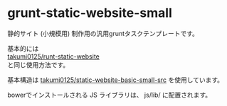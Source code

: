 grunt-static-website-small
===============================

静的サイト (小規模用) 制作用の汎用gruntタスクテンプレートです。

基本的には  
<a href="https://github.com/takumi0125/runt-static-website" target="_blank">takumi0125/runt-static-website</a>  
と同じ使用方法です。

基本構造は
<a href="https://github.com/takumi0125/static-website-basic-small-src" target="_blank">takumi0125/static-website-basic-small-src</a>
を使用しています。

bowerでインストールされる JS ライブラリは、 js/lib/ に配置されます。

